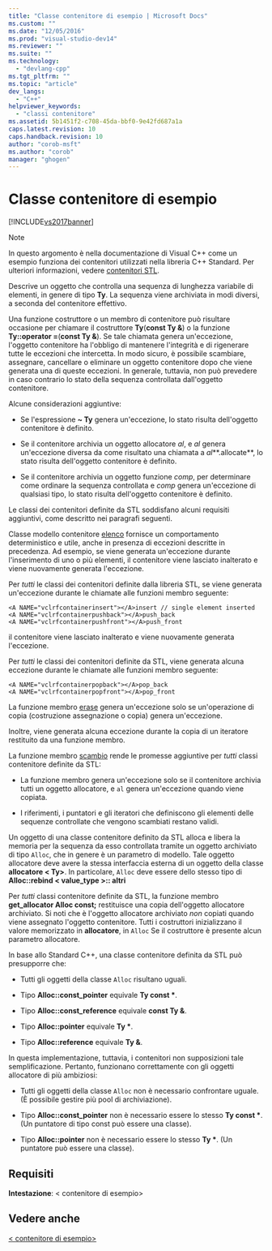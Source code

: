```yaml
---
title: "Classe contenitore di esempio | Microsoft Docs"
ms.custom: ""
ms.date: "12/05/2016"
ms.prod: "visual-studio-dev14"
ms.reviewer: ""
ms.suite: ""
ms.technology: 
  - "devlang-cpp"
ms.tgt_pltfrm: ""
ms.topic: "article"
dev_langs: 
  - "C++"
helpviewer_keywords: 
  - "classi contenitore"
ms.assetid: 5b1451f2-c708-45da-bbf0-9e42fd687a1a
caps.latest.revision: 10
caps.handback.revision: 10
author: "corob-msft"
ms.author: "corob"
manager: "ghogen"
---
```

# Classe contenitore di esempio
[!INCLUDE[vs2017banner](../assembler/inline/includes/vs2017banner.md)]

> [!NOTE]
>  In questo argomento è nella documentazione di Visual C++ come un esempio funziona dei contenitori utilizzati nella libreria C++ Standard. Per ulteriori informazioni, vedere [contenitori STL](../standard-library/stl-containers.md).  
  
 Descrive un oggetto che controlla una sequenza di lunghezza variabile di elementi, in genere di tipo **Ty**. La sequenza viene archiviata in modi diversi, a seconda del contenitore effettivo.  
  
 Una funzione costruttore o un membro di contenitore può risultare occasione per chiamare il costruttore **Ty**(**const Ty &**) o la funzione **Ty::operator =**(**const Ty &**). Se tale chiamata genera un'eccezione, l'oggetto contenitore ha l'obbligo di mantenere l'integrità e di rigenerare tutte le eccezioni che intercetta. In modo sicuro, è possibile scambiare, assegnare, cancellare o eliminare un oggetto contenitore dopo che viene generata una di queste eccezioni. In generale, tuttavia, non può prevedere in caso contrario lo stato della sequenza controllata dall'oggetto contenitore.  
  
 Alcune considerazioni aggiuntive:  
  
-   Se l'espressione **~ Ty** genera un'eccezione, lo stato risulta dell'oggetto contenitore è definito.  
  
-   Se il contenitore archivia un oggetto allocatore *al*, e *al* genera un'eccezione diversa da come risultato una chiamata a *al***.allocate**, lo stato risulta dell'oggetto contenitore è definito.  
  
-   Se il contenitore archivia un oggetto funzione *comp*, per determinare come ordinare la sequenza controllata e *comp* genera un'eccezione di qualsiasi tipo, lo stato risulta dell'oggetto contenitore è definito.  
  
 Le classi dei contenitori definite da STL soddisfano alcuni requisiti aggiuntivi, come descritto nei paragrafi seguenti.  
  
 Classe modello contenitore [elenco](../standard-library/list-class.md) fornisce un comportamento deterministico e utile, anche in presenza di eccezioni descritte in precedenza. Ad esempio, se viene generata un'eccezione durante l'inserimento di uno o più elementi, il contenitore viene lasciato inalterato e viene nuovamente generata l'eccezione.  
  
 Per *tutti* le classi dei contenitori definite dalla libreria STL, se viene generata un'eccezione durante le chiamate alle funzioni membro seguente:  
  
```  
<A NAME="vclrfcontainerinsert"></A>insert // single element inserted  
<A NAME="vclrfcontainerpushback"></A>push_back  
<A NAME="vclrfcontainerpushfront"></A>push_front  
```  
  
 il contenitore viene lasciato inalterato e viene nuovamente generata l'eccezione.  
  
 Per *tutti* le classi dei contenitori definite da STL, viene generata alcuna eccezione durante le chiamate alle funzioni membro seguente:  
  
```  
<A NAME="vclrfcontainerpopback"></A>pop_back  
<A NAME="vclrfcontainerpopfront"></A>pop_front  
```  
  
 La funzione membro [erase](../standard-library/container-class-erase.md) genera un'eccezione solo se un'operazione di copia (costruzione assegnazione o copia) genera un'eccezione.  
  
 Inoltre, viene generata alcuna eccezione durante la copia di un iteratore restituito da una funzione membro.  
  
 La funzione membro [scambio](../standard-library/container-class-swap.md) rende le promesse aggiuntive per *tutti* classi contenitore definite da STL:  
  
-   La funzione membro genera un'eccezione solo se il contenitore archivia tutti un oggetto allocatore, e `al` genera un'eccezione quando viene copiata.  
  
-   I riferimenti, i puntatori e gli iteratori che definiscono gli elementi delle sequenze controllate che vengono scambiati restano validi.  
  
 Un oggetto di una classe contenitore definito da STL alloca e libera la memoria per la sequenza da esso controllata tramite un oggetto archiviato di tipo `Alloc`, che in genere è un parametro di modello. Tale oggetto allocatore deve avere la stessa interfaccia esterna di un oggetto della classe **allocatore \< Ty>**. In particolare, `Alloc` deve essere dello stesso tipo di **Alloc::rebind \< value_type >:: altri**  
  
 Per *tutti* classi contenitore definite da STL, la funzione membro **get_allocator Alloc const;** restituisce una copia dell'oggetto allocatore archiviato. Si noti che è l'oggetto allocatore archiviato *non* copiati quando viene assegnato l'oggetto contenitore. Tutti i costruttori inizializzano il valore memorizzato in **allocatore**, in `Alloc` Se il costruttore è presente alcun parametro allocatore.  
  
 In base allo Standard C++, una classe contenitore definita da STL può presupporre che:  
  
-   Tutti gli oggetti della classe `Alloc` risultano uguali.  
  
-   Tipo **Alloc::const_pointer** equivale **Ty const \***.  
  
-   Tipo **Alloc::const_reference** equivale **const Ty &**.  
  
-   Tipo **Alloc::pointer** equivale **Ty \***.  
  
-   Tipo **Alloc::reference** equivale **Ty &**.  
  
 In questa implementazione, tuttavia, i contenitori non supposizioni tale semplificazione. Pertanto, funzionano correttamente con gli oggetti allocatore di più ambiziosi:  
  
-   Tutti gli oggetti della classe `Alloc` non è necessario confrontare uguale. (È possibile gestire più pool di archiviazione).  
  
-   Tipo **Alloc::const_pointer** non è necessario essere lo stesso **Ty const \***. (Un puntatore di tipo const può essere una classe).  
  
-   Tipo **Alloc::pointer** non è necessario essere lo stesso **Ty \***. (Un puntatore può essere una classe).  
  
## <a name="requirements"></a>Requisiti  
 **Intestazione**: \< contenitore di esempio>  
  
## <a name="see-also"></a>Vedere anche  
 [\< contenitore di esempio>](../standard-library/sample-container.md)

